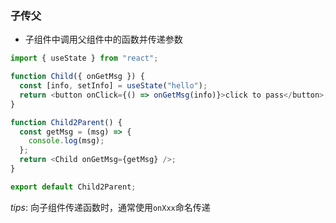 ### 子传父

- 子组件中调用父组件中的函数并传递参数

```javascript
import { useState } from "react";

function Child({ onGetMsg }) {
  const [info, setInfo] = useState("hello");
  return <button onClick={() => onGetMsg(info)}>click to pass</button>;
}

function Child2Parent() {
  const getMsg = (msg) => {
    console.log(msg);
  };
  return <Child onGetMsg={getMsg} />;
}

export default Child2Parent;
```

*tips*: 向子组件传递函数时，通常使用`onXxx`命名传递
